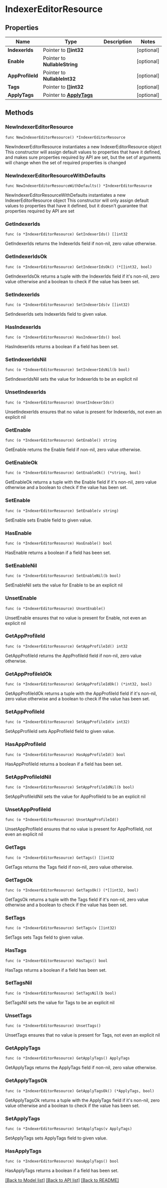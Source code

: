 # IndexerEditorResource

## Properties

Name | Type | Description | Notes
------------ | ------------- | ------------- | -------------
**IndexerIds** | Pointer to **[]int32** |  | [optional] 
**Enable** | Pointer to **NullableString** |  | [optional] 
**AppProfileId** | Pointer to **NullableInt32** |  | [optional] 
**Tags** | Pointer to **[]int32** |  | [optional] 
**ApplyTags** | Pointer to [**ApplyTags**](ApplyTags.md) |  | [optional] 

## Methods

### NewIndexerEditorResource

`func NewIndexerEditorResource() *IndexerEditorResource`

NewIndexerEditorResource instantiates a new IndexerEditorResource object
This constructor will assign default values to properties that have it defined,
and makes sure properties required by API are set, but the set of arguments
will change when the set of required properties is changed

### NewIndexerEditorResourceWithDefaults

`func NewIndexerEditorResourceWithDefaults() *IndexerEditorResource`

NewIndexerEditorResourceWithDefaults instantiates a new IndexerEditorResource object
This constructor will only assign default values to properties that have it defined,
but it doesn't guarantee that properties required by API are set

### GetIndexerIds

`func (o *IndexerEditorResource) GetIndexerIds() []int32`

GetIndexerIds returns the IndexerIds field if non-nil, zero value otherwise.

### GetIndexerIdsOk

`func (o *IndexerEditorResource) GetIndexerIdsOk() (*[]int32, bool)`

GetIndexerIdsOk returns a tuple with the IndexerIds field if it's non-nil, zero value otherwise
and a boolean to check if the value has been set.

### SetIndexerIds

`func (o *IndexerEditorResource) SetIndexerIds(v []int32)`

SetIndexerIds sets IndexerIds field to given value.

### HasIndexerIds

`func (o *IndexerEditorResource) HasIndexerIds() bool`

HasIndexerIds returns a boolean if a field has been set.

### SetIndexerIdsNil

`func (o *IndexerEditorResource) SetIndexerIdsNil(b bool)`

 SetIndexerIdsNil sets the value for IndexerIds to be an explicit nil

### UnsetIndexerIds
`func (o *IndexerEditorResource) UnsetIndexerIds()`

UnsetIndexerIds ensures that no value is present for IndexerIds, not even an explicit nil
### GetEnable

`func (o *IndexerEditorResource) GetEnable() string`

GetEnable returns the Enable field if non-nil, zero value otherwise.

### GetEnableOk

`func (o *IndexerEditorResource) GetEnableOk() (*string, bool)`

GetEnableOk returns a tuple with the Enable field if it's non-nil, zero value otherwise
and a boolean to check if the value has been set.

### SetEnable

`func (o *IndexerEditorResource) SetEnable(v string)`

SetEnable sets Enable field to given value.

### HasEnable

`func (o *IndexerEditorResource) HasEnable() bool`

HasEnable returns a boolean if a field has been set.

### SetEnableNil

`func (o *IndexerEditorResource) SetEnableNil(b bool)`

 SetEnableNil sets the value for Enable to be an explicit nil

### UnsetEnable
`func (o *IndexerEditorResource) UnsetEnable()`

UnsetEnable ensures that no value is present for Enable, not even an explicit nil
### GetAppProfileId

`func (o *IndexerEditorResource) GetAppProfileId() int32`

GetAppProfileId returns the AppProfileId field if non-nil, zero value otherwise.

### GetAppProfileIdOk

`func (o *IndexerEditorResource) GetAppProfileIdOk() (*int32, bool)`

GetAppProfileIdOk returns a tuple with the AppProfileId field if it's non-nil, zero value otherwise
and a boolean to check if the value has been set.

### SetAppProfileId

`func (o *IndexerEditorResource) SetAppProfileId(v int32)`

SetAppProfileId sets AppProfileId field to given value.

### HasAppProfileId

`func (o *IndexerEditorResource) HasAppProfileId() bool`

HasAppProfileId returns a boolean if a field has been set.

### SetAppProfileIdNil

`func (o *IndexerEditorResource) SetAppProfileIdNil(b bool)`

 SetAppProfileIdNil sets the value for AppProfileId to be an explicit nil

### UnsetAppProfileId
`func (o *IndexerEditorResource) UnsetAppProfileId()`

UnsetAppProfileId ensures that no value is present for AppProfileId, not even an explicit nil
### GetTags

`func (o *IndexerEditorResource) GetTags() []int32`

GetTags returns the Tags field if non-nil, zero value otherwise.

### GetTagsOk

`func (o *IndexerEditorResource) GetTagsOk() (*[]int32, bool)`

GetTagsOk returns a tuple with the Tags field if it's non-nil, zero value otherwise
and a boolean to check if the value has been set.

### SetTags

`func (o *IndexerEditorResource) SetTags(v []int32)`

SetTags sets Tags field to given value.

### HasTags

`func (o *IndexerEditorResource) HasTags() bool`

HasTags returns a boolean if a field has been set.

### SetTagsNil

`func (o *IndexerEditorResource) SetTagsNil(b bool)`

 SetTagsNil sets the value for Tags to be an explicit nil

### UnsetTags
`func (o *IndexerEditorResource) UnsetTags()`

UnsetTags ensures that no value is present for Tags, not even an explicit nil
### GetApplyTags

`func (o *IndexerEditorResource) GetApplyTags() ApplyTags`

GetApplyTags returns the ApplyTags field if non-nil, zero value otherwise.

### GetApplyTagsOk

`func (o *IndexerEditorResource) GetApplyTagsOk() (*ApplyTags, bool)`

GetApplyTagsOk returns a tuple with the ApplyTags field if it's non-nil, zero value otherwise
and a boolean to check if the value has been set.

### SetApplyTags

`func (o *IndexerEditorResource) SetApplyTags(v ApplyTags)`

SetApplyTags sets ApplyTags field to given value.

### HasApplyTags

`func (o *IndexerEditorResource) HasApplyTags() bool`

HasApplyTags returns a boolean if a field has been set.


[[Back to Model list]](../README.md#documentation-for-models) [[Back to API list]](../README.md#documentation-for-api-endpoints) [[Back to README]](../README.md)


